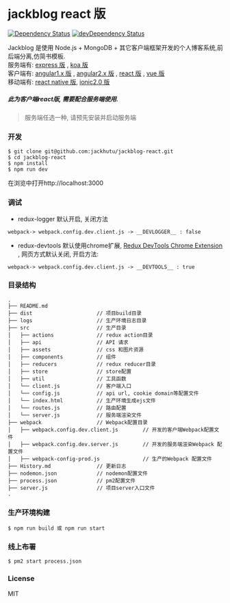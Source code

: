 # jackblog react 版
[![Dependency Status](https://david-dm.org/jackhutu/jackblog-react.svg)](https://david-dm.org/jackhutu/jackblog-react) 
[![devDependency Status](https://david-dm.org/jackhutu/jackblog-react/dev-status.svg)](https://david-dm.org/jackhutu/jackblog-react#info=devDependencies)  

Jackblog 是使用 Node.js + MongoDB + 其它客户端框架开发的个人博客系统,前后端分离,仿简书模板.    
服务端有: [express 版](https://github.com/jackhutu/jackblog-api-express) , [koa 版](https://github.com/jackhutu/jackblog-api-koa)         
客户端有: [angular1.x 版](https://github.com/jackhutu/jackblog-angular1) , [angular2.x 版](https://github.com/jackhutu/jackblog-angular2) , [react 版](https://github.com/jackhutu/jackblog-react) , [vue 版](https://github.com/jackhutu/jackblog-vue)    
移动端有: [react native 版](https://github.com/jackhutu/jackblog-react-native), [ionic2.0 版](https://github.com/jackhutu/jackblog-ionic2)    
##### 此为客户端react版, 需要配合服务端使用. 

> 服务端任选一种, 请预先安装并启动服务端

### 开发

```
$ git clone git@github.com:jackhutu/jackblog-react.git
$ cd jackblog-react
$ npm install
$ npm run dev
```
在浏览中打开http://localhost:3000


### 调试
- redux-logger 默认开启, 关闭方法

```
webpack-> webpack.config.dev.client.js -> __DEVLOGGER__ : false
```

- redux-devtools 默认使用chrome扩展, [Redux DevTools Chrome Extension](https://github.com/zalmoxisus/redux-devtools-extension) , 网页方式默认关闭, 开启方法:

```
webpack-> webpack.config.dev.client.js -> __DEVTOOLS__ : true
```

### 目录结构
```
.
├── README.md           
├── dist                     // 项目build目录
├── logs                     // 生产环境日志目录
├── src                      // 生产目录
│   ├── actions              // redux action目录
│   ├── api                  // API 请求
│   ├── assets               // css 和图片资源
│   ├── components           // 组件
│   ├── reducers             // redux reducer目录
│   ├── store                // store配置
│   ├── util                 // 工具函数
│   └── client.js            // 客户端入口
│   └── config.js            // api url, cookie domain等配置文件
│   └── index.html           // 生产环境生成ejs文件
│   └── routes.js            // 路由配置
│   └── server.js            // 服务端渲染文件
├── webpack                  // Webpack配置目录
│   ├── webpack.config.dev.client.js        // 开发的客户端Webpack配置文件
│   ├── webpack.config.dev.server.js        // 开发的服务端渲染Webpack 配置文件
│   ├── webpack-config-prod.js              // 生产的Webpack 配置文件
├── History.md               // 更新日志
├── nodemon.json             // nodemon配置文件
├── process.json             // pm2配置文件
├── server.js                // 项目server入口文件
.
```

### 生产环境构建  
 
```
$ npm run build 或 npm run start
```

### 线上布署
```
$ pm2 start process.json
```

### License
MIT